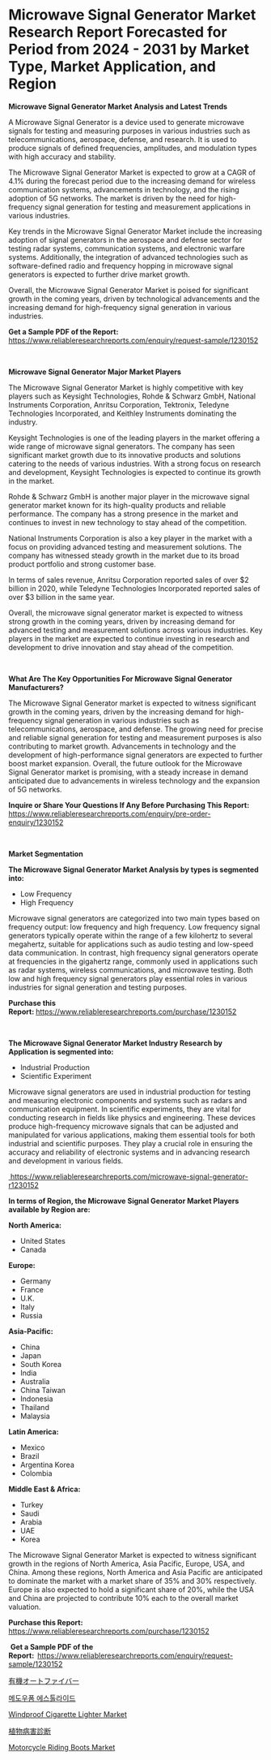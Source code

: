 <p><h1>Microwave Signal Generator Market Research Report Forecasted for Period from 2024 -  2031 by Market Type, Market Application, and Region</h1></p><p><strong>Microwave Signal Generator Market Analysis and Latest Trends</strong></p>
<p><p>A Microwave Signal Generator is a device used to generate microwave signals for testing and measuring purposes in various industries such as telecommunications, aerospace, defense, and research. It is used to produce signals of defined frequencies, amplitudes, and modulation types with high accuracy and stability.</p><p>The Microwave Signal Generator Market is expected to grow at a CAGR of 4.1% during the forecast period due to the increasing demand for wireless communication systems, advancements in technology, and the rising adoption of 5G networks. The market is driven by the need for high-frequency signal generation for testing and measurement applications in various industries.</p><p>Key trends in the Microwave Signal Generator Market include the increasing adoption of signal generators in the aerospace and defense sector for testing radar systems, communication systems, and electronic warfare systems. Additionally, the integration of advanced technologies such as software-defined radio and frequency hopping in microwave signal generators is expected to further drive market growth.</p><p>Overall, the Microwave Signal Generator Market is poised for significant growth in the coming years, driven by technological advancements and the increasing demand for high-frequency signal generation in various industries.</p></p>
<p><strong>Get a Sample PDF of the Report:&nbsp;</strong> <a href="https://www.reliableresearchreports.com/enquiry/request-sample/1230152">https://www.reliableresearchreports.com/enquiry/request-sample/1230152</a></p>
<p>&nbsp;</p>
<p><strong>Microwave Signal Generator Major Market Players</strong></p>
<p><p>The Microwave Signal Generator Market is highly competitive with key players such as Keysight Technologies, Rohde & Schwarz GmbH, National Instruments Corporation, Anritsu Corporation, Tektronix, Teledyne Technologies Incorporated, and Keithley Instruments dominating the industry.</p><p>Keysight Technologies is one of the leading players in the market offering a wide range of microwave signal generators. The company has seen significant market growth due to its innovative products and solutions catering to the needs of various industries. With a strong focus on research and development, Keysight Technologies is expected to continue its growth in the market.</p><p>Rohde & Schwarz GmbH is another major player in the microwave signal generator market known for its high-quality products and reliable performance. The company has a strong presence in the market and continues to invest in new technology to stay ahead of the competition.</p><p>National Instruments Corporation is also a key player in the market with a focus on providing advanced testing and measurement solutions. The company has witnessed steady growth in the market due to its broad product portfolio and strong customer base.</p><p>In terms of sales revenue, Anritsu Corporation reported sales of over $2 billion in 2020, while Teledyne Technologies Incorporated reported sales of over $3 billion in the same year.</p><p>Overall, the microwave signal generator market is expected to witness strong growth in the coming years, driven by increasing demand for advanced testing and measurement solutions across various industries. Key players in the market are expected to continue investing in research and development to drive innovation and stay ahead of the competition.</p></p>
<p>&nbsp;</p>
<p><strong>What Are The Key Opportunities For Microwave Signal Generator Manufacturers?</strong></p>
<p><p>The Microwave Signal Generator market is expected to witness significant growth in the coming years, driven by the increasing demand for high-frequency signal generation in various industries such as telecommunications, aerospace, and defense. The growing need for precise and reliable signal generation for testing and measurement purposes is also contributing to market growth. Advancements in technology and the development of high-performance signal generators are expected to further boost market expansion. Overall, the future outlook for the Microwave Signal Generator market is promising, with a steady increase in demand anticipated due to advancements in wireless technology and the expansion of 5G networks.</p></p>
<p><strong>Inquire or Share Your Questions If Any Before Purchasing This Report:</strong> <a href="https://www.reliableresearchreports.com/enquiry/pre-order-enquiry/1230152">https://www.reliableresearchreports.com/enquiry/pre-order-enquiry/1230152</a></p>
<p>&nbsp;</p>
<p><strong>Market Segmentation</strong></p>
<p><strong>The Microwave Signal Generator Market Analysis by types is segmented into:</strong></p>
<p><ul><li>Low Frequency</li><li>High Frequency</li></ul></p>
<p><p>Microwave signal generators are categorized into two main types based on frequency output: low frequency and high frequency. Low frequency signal generators typically operate within the range of a few kilohertz to several megahertz, suitable for applications such as audio testing and low-speed data communication. In contrast, high frequency signal generators operate at frequencies in the gigahertz range, commonly used in applications such as radar systems, wireless communications, and microwave testing. Both low and high frequency signal generators play essential roles in various industries for signal generation and testing purposes.</p></p>
<p><strong>Purchase this Report:&nbsp;</strong><a href="https://www.reliableresearchreports.com/purchase/1230152">https://www.reliableresearchreports.com/purchase/1230152</a></p>
<p>&nbsp;</p>
<p><strong>The Microwave Signal Generator Market Industry Research by Application is segmented into:</strong></p>
<p><ul><li>Industrial Production</li><li>Scientific Experiment</li></ul></p>
<p><p>Microwave signal generators are used in industrial production for testing and measuring electronic components and systems such as radars and communication equipment. In scientific experiments, they are vital for conducting research in fields like physics and engineering. These devices produce high-frequency microwave signals that can be adjusted and manipulated for various applications, making them essential tools for both industrial and scientific purposes. They play a crucial role in ensuring the accuracy and reliability of electronic systems and in advancing research and development in various fields.</p></p>
<p><a href="https://www.reliableresearchreports.com/microwave-signal-generator-r1230152">&nbsp;https://www.reliableresearchreports.com/microwave-signal-generator-r1230152</a></p>
<p><strong>In terms of Region, the Microwave Signal Generator Market Players available by Region are:</strong></p>
<p>
    <p> <strong> North America: </strong>
        <ul>
            <li>United States</li>
            <li>Canada</li>
        </ul>
        </p> 
    <p> <strong> Europe: </strong>
        <ul>
            <li>Germany</li>
            <li>France</li>
            <li>U.K.</li>
            <li>Italy</li>
            <li>Russia</li>
        </ul>
        </p> 
    <p> <strong> Asia-Pacific: </strong>
        <ul>
            <li>China</li>
            <li>Japan</li>
            <li>South Korea</li>
            <li>India</li>
            <li>Australia</li>
            <li>China Taiwan</li>
            <li>Indonesia</li>
            <li>Thailand</li>
            <li>Malaysia</li>
        </ul>
        </p> 
    <p> <strong> Latin America: </strong>
        <ul>
            <li>Mexico</li>
            <li>Brazil</li>
            <li>Argentina Korea</li>
            <li>Colombia</li>
        </ul>
        </p> 
    <p> <strong> Middle East & Africa: </strong>
        <ul>
            <li>Turkey</li>
            <li>Saudi</li>
            <li>Arabia</li>
            <li>UAE</li>
            <li>Korea</li>
        </ul>
    </p>
    </p>
<p><p>The Microwave Signal Generator Market is expected to witness significant growth in the regions of North America, Asia Pacific, Europe, USA, and China. Among these regions, North America and Asia Pacific are anticipated to dominate the market with a market share of 35% and 30% respectively. Europe is also expected to hold a significant share of 20%, while the USA and China are projected to contribute 10% each to the overall market valuation.</p></p>
<p><strong>Purchase this Report: </strong><a href="https://www.reliableresearchreports.com/purchase/1230152">https://www.reliableresearchreports.com/purchase/1230152</a></p>
<p>&nbsp;<strong>Get a Sample PDF of the Report:&nbsp;&nbsp;</strong><a href="https://www.reliableresearchreports.com/enquiry/request-sample/1230152">https://www.reliableresearchreports.com/enquiry/request-sample/1230152</a></p>
<p><strong></strong></p>
<p><p><a href="https://github.com/LeanneBruen2023/Market-Research-Report-List-1/blob/main/892429130837.md">有機オートファイバー</a></p><p><a href="https://github.com/iansanftyord09878/Market-Research-Report-List-1/blob/main/391450828225.md">메도우폼 에스톨라이드</a></p><p><a href="https://www.linkedin.com/pulse/windproof-cigarette-lighter-market-furnishes-information-ptoaf?trackingId=NUVT67CtdQpzZWaP8jmfzQ%3D%3D">Windproof Cigarette Lighter Market</a></p><p><a href="https://github.com/cnnriuez22368/Market-Research-Report-List-1/blob/main/725443530836.md">植物病害診断</a></p><p><a href="https://www.linkedin.com/pulse/motorcycle-riding-boots-market-size-reveals-best-marketing-channels-a2dyf?trackingId=AvP1K1VWYSTRKt0a6BZ%2BzQ%3D%3D">Motorcycle Riding Boots Market</a></p></p>